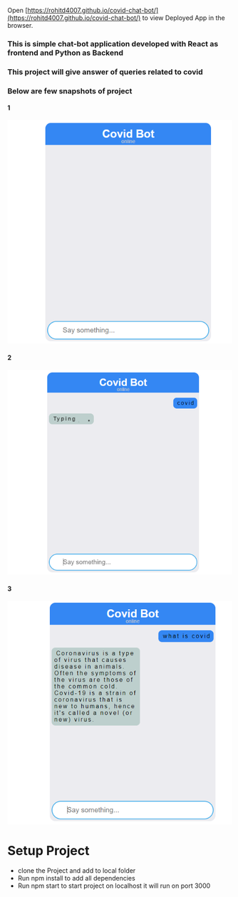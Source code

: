 Open [https://rohitd4007.github.io/covid-chat-bot/](https://rohitd4007.github.io/covid-chat-bot/) to view Deployed App in the browser.

### This is simple chat-bot application developed with React as frontend and Python as Backend
### This project will give answer of queries related to covid
### Below are few snapshots of project 

#### 1
![alt text](https://github.com/rohitd4007/covid-chat-bot/blob/master/public/1.PNG?raw=true)

#### 2
![alt text](https://github.com/rohitd4007/covid-chat-bot/blob/master/public/2.PNG?raw=true)

#### 3
![alt text](https://github.com/rohitd4007/covid-chat-bot/blob/master/public/3.PNG?raw=true)

# Setup Project

* clone the Project and add to local folder
* Run npm install to add all dependencies
* Run npm start to start project on localhost it will run on port 3000
